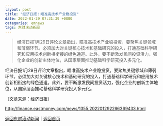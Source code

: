 ```yaml
---
layout: post
title: "经济日报：瞄准高技术产业稳投资"
date: 2022-01-29 07:31:39 +0800
categories: emnews
tags: 东财滚动新闻
---
```

> 经济日报1月29日评论文章指出，瞄准高技术产业稳投资，要聚焦关键领域和薄弱环节。必须加大对关键核心技术和基础研究的投入，打通基础科学研究和应用技术创新相衔接的绿色通道。此外，要不断激发民间投资活力，强化企业的创新主体地位，从国家层面推动基础科学研究投入多元化。

<p>经济日报1月29日评论文章指出，瞄准高技术产业稳投资，要聚焦关键领域和薄弱环节。必须加大对关键核心技术和基础研究的投入，打通基础科学研究和应用技术创新相衔接的绿色通道。此外，要不断激发民间投资活力，强化企业的创新主体地位，从国家层面推动基础科学研究投入多元化。</p><p class="em_media">（文章来源：经济日报）</p>

<http://finance.eastmoney.com/news/1355,202201292266369433.html>

[返回东财滚动新闻](//finews.withounder.com/emnews/)｜[返回首页](//finews.withounder.com/)